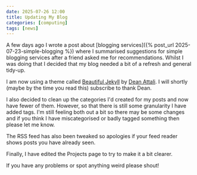 ```yaml
---
date: 2025-07-26 12:00
title: Updating My Blog
categories: [computing]
tags: [news]
---
```


A few days ago I wrote a post about [blogging services]({% post_url 2025-07-23-simple-blogging %}) where I summarised suggestions for simple blogging services after a friend asked me for recommendations. Whilst I was doing that I decided that my blog needed a bit of a refresh and general tidy-up.

I am now using a theme called [Beautiful Jekyll](https://beautifuljekyll.com/) by [Dean Attali](https://deanattali.com/). I will shortly (maybe by the time you read this) subscribe to thank Dean.

I also decided to clean up the categories I'd created for my posts and now have fewer of them. However, so that there is still some granularity I have added tags. I'm still feeling both out a bit so there may be some changes and if you think I have miscategorised or badly tagged something then please let me know.

The RSS feed has also been tweaked so apologies if your feed reader shows posts you have already seen.

Finally, I have edited the Projects page to try to make it a bit clearer.

If you have any problems or spot anything weird please shout!
